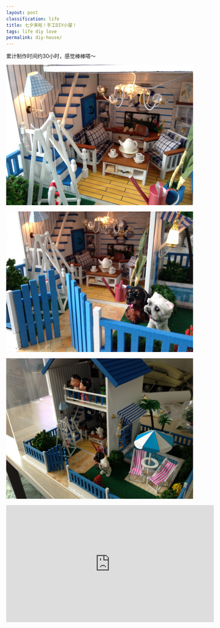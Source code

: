 ```yaml
---
layout: post
classification: life
title: 七夕来啦！手工DIY小屋！
tags: life diy love
permalink: diy-house/
---
```


累计制作时间约30小时，感觉棒棒嗒～

![](images/diy-house-0.jpg)

![](images/diy-house-1.jpg)

![](images/diy-house-2.jpg)

<iframe width="560" height="315" src="https://www.youtube.com/embed/mKzOgmE4J4g" title="YouTube video player" frameborder="0" allow="accelerometer; autoplay; clipboard-write; encrypted-media; gyroscope; picture-in-picture" allowfullscreen></iframe>
